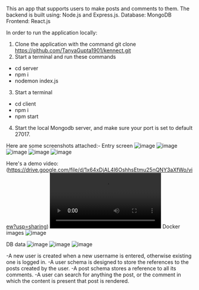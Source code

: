 This an app that supports users to make posts and comments to them. 
The backend is built using: Node.js and Express.js.
Database: MongoDB
Frontend: React.js

In order to run the application locally:

1. Clone the application with the command
git clone https://github.com/TanyaGupta1901/kennect.git
2. Start a terminal and run these commands
-    cd server
-    npm i
-    nodemon index.js
3. Start a terminal
-    cd client
-    npm i
-    npm start
4. Start the local Mongodb server, and make sure your port is set to default 27017.

Here are some screenshots attached:-
Entry screen
![image](https://github.com/TanyaGupta1901/kennect/assets/63922082/adcf0d29-4ec6-40aa-9e73-6a2a0618d63f)
![image](https://github.com/TanyaGupta1901/kennect/assets/63922082/65b347b9-d7a8-43b8-a04d-f61dcbe384e2)
![image](https://github.com/TanyaGupta1901/kennect/assets/63922082/b95c5bc8-e07e-43c1-98e2-36b5282cd575)
![image](https://github.com/TanyaGupta1901/kennect/assets/63922082/5213a176-6240-4e16-9b10-4eec25bcff44)
![image](https://github.com/TanyaGupta1901/kennect/assets/63922082/d9950113-86ff-44fc-b834-43086c9e3292)


Here's a demo video: 
(https://drive.google.com/file/d/1x64xDjAL4l6OshhsEtmu25nQNY3aXfWo/view?usp=sharing)
<video src="/assets/demo.mp4" controls title="Title"></video>
Docker images
![image](https://github.com/TanyaGupta1901/kennect/assets/63922082/1855d580-3069-4181-9985-1dd3b853bfa4)



DB data
![image](https://github.com/TanyaGupta1901/kennect/assets/63922082/39444ad7-105c-42db-994a-8ba51f373a66)
![image](https://github.com/TanyaGupta1901/kennect/assets/63922082/315dac72-c578-4f41-b0ba-f4cffe851d01)
![image](https://github.com/TanyaGupta1901/kennect/assets/63922082/2a12f9f4-f0c7-4baf-ba55-0d7d1cdc075b)

-A new user is created when a new username is entered, otherwise existing one is logged in.
-A user schema is designed to store the references to the posts created by the user.
-A post schema stores a reference to all its comments.
-A user can search for anything the post, or the comment in which the content is present that post is rendered.


